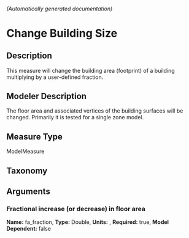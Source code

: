 

###### (Automatically generated documentation)

# Change Building Size

## Description
This measure will change the building area (footprint) of a building multiplying by a user-defined fraction.

## Modeler Description
The floor area and associated vertices of the building surfaces will be changed. Primarily it is tested for a single zone model.

## Measure Type
ModelMeasure

## Taxonomy


## Arguments


### Fractional increase (or decrease) in floor area

**Name:** fa_fraction,
**Type:** Double,
**Units:** ,
**Required:** true,
**Model Dependent:** false







